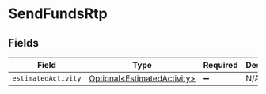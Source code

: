 # SendFundsRtp


## Fields

| Field                                                                        | Type                                                                         | Required                                                                     | Description                                                                  |
| ---------------------------------------------------------------------------- | ---------------------------------------------------------------------------- | ---------------------------------------------------------------------------- | ---------------------------------------------------------------------------- |
| `estimatedActivity`                                                          | [Optional\<EstimatedActivity>](../../models/components/EstimatedActivity.md) | :heavy_minus_sign:                                                           | N/A                                                                          |